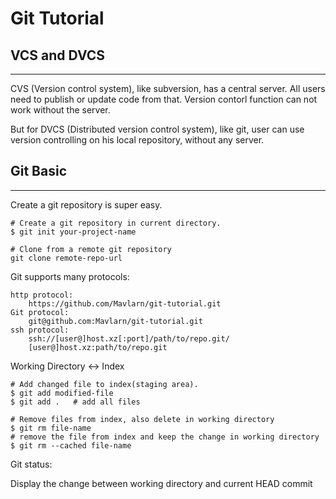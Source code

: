 # Git Tutorial

## VCS and DVCS
----
CVS (Version control system), like subversion, has a central server. All users need to publish or update code from that. Version contorl function can not work without the server.

But for DVCS (Distributed version control system), like git, user can use version controlling on his local repository, without any server.

## Git Basic
----
Create a git repository is super easy.

```
# Create a git repository in current directory.
$ git init your-project-name

# Clone from a remote git repository
git clone remote-repo-url
```

Git supports many protocols:

```
http protocol:
	https://github.com/Mavlarn/git-tutorial.git
Git protocol:
	git@github.com:Mavlarn/git-tutorial.git
ssh protocol:
	ssh://[user@]host.xz[:port]/path/to/repo.git/
	[user@]host.xz:path/to/repo.git
```

Working Directory <-> Index

```
# Add changed file to index(staging area).
$ git add modified-file
$ git add .   # add all files

# Remove files from index, also delete in working directory
$ git rm file-name
# remove the file from index and keep the change in working directory
$ git rm --cached file-name
```


Git status:

Display the change between working directory and current HEAD commit 

